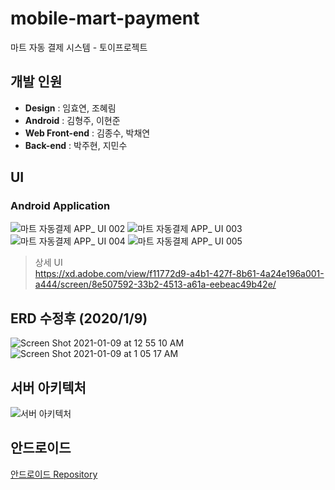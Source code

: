 # mobile-mart-payment
마트 자동 결제 시스템 - 토이프로젝트 

## 개발 인원
- **Design** : 임효연, 조혜림   
- **Android** : 김형주, 이현준   
- **Web Front-end** : 김종수, 박채연   
- **Back-end** : 박주현, 지민수   

## UI

### Android Application

![마트 자동결제 APP_ UI 002](https://user-images.githubusercontent.com/64248514/100576860-4be2ee00-3322-11eb-8a1c-35e96e91fa71.jpeg)
![마트 자동결제 APP_ UI 003](https://user-images.githubusercontent.com/64248514/100576873-500f0b80-3322-11eb-869b-5454b4b69dc0.jpeg)
![마트 자동결제 APP_ UI 004](https://user-images.githubusercontent.com/64248514/100576876-50a7a200-3322-11eb-9236-3e03d7ba33f1.jpeg)
![마트 자동결제 APP_ UI 005](https://user-images.githubusercontent.com/64248514/100576879-51403880-3322-11eb-9ff0-ba4bcd03bb16.jpeg)



  > 상세 UI    
  > https://xd.adobe.com/view/f11772d9-a4b1-427f-8b61-4a24e196a001-a444/screen/8e507592-33b2-4513-a61a-eebeac49b42e/


## ERD 수정후 (2020/1/9)
![Screen Shot 2021-01-09 at 12 55 10 AM](https://user-images.githubusercontent.com/64248514/104036872-4f1da380-5217-11eb-9adc-5b325890b93b.png)
![Screen Shot 2021-01-09 at 1 05 17 AM](https://user-images.githubusercontent.com/64248514/104036880-50e76700-5217-11eb-8e79-bdc5fa03390e.png)

## 서버 아키텍처
![서버 아키텍처](https://user-images.githubusercontent.com/43433753/104724514-18dea780-5774-11eb-967d-d74189914d12.png)

## 안드로이드
[안드로이드 Repository](https://github.com/ggj0418/Android.git)
